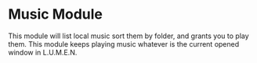 # Music Module

This module will list local music sort them by folder, and grants you to play them. This module keeps playing music whatever is the current opened window in L.U.M.E.N.